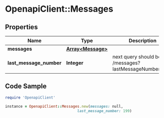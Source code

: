 # OpenapiClient::Messages

## Properties

Name | Type | Description | Notes
------------ | ------------- | ------------- | -------------
**messages** | [**Array&lt;Message&gt;**](Message.md) |  | [optional] 
**last_message_number** | **Integer** | next query should be /messages?lastMessageNumber&#x3D;199 | [optional] 

## Code Sample

```ruby
require 'OpenapiClient'

instance = OpenapiClient::Messages.new(messages: null,
                                 last_message_number: 199)
```


